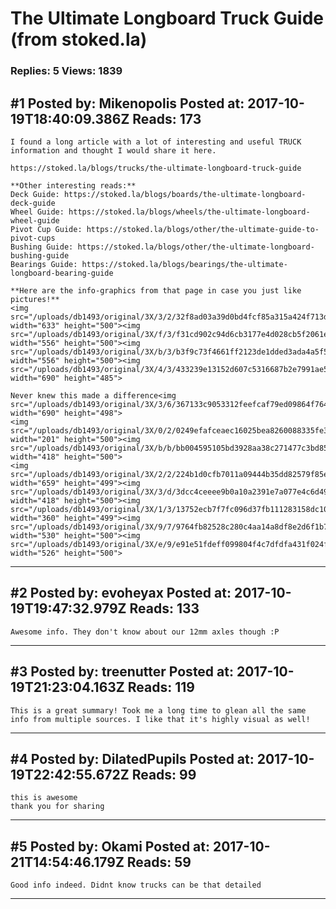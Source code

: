 # The Ultimate Longboard Truck Guide (from stoked.la)

### Replies: 5 Views: 1839

## \#1 Posted by: Mikenopolis Posted at: 2017-10-19T18:40:09.386Z Reads: 173

```
I found a long article with a lot of interesting and useful TRUCK information and thought I would share it here.

https://stoked.la/blogs/trucks/the-ultimate-longboard-truck-guide

**Other interesting reads:**
Deck Guide: https://stoked.la/blogs/boards/the-ultimate-longboard-deck-guide
Wheel Guide: https://stoked.la/blogs/wheels/the-ultimate-longboard-wheel-guide
Pivot Cup Guide: https://stoked.la/blogs/other/the-ultimate-guide-to-pivot-cups
Bushing Guide: https://stoked.la/blogs/other/the-ultimate-longboard-bushing-guide
Bearings Guide: https://stoked.la/blogs/bearings/the-ultimate-longboard-bearing-guide

**Here are the info-graphics from that page in case you just like pictures!**
<img src="/uploads/db1493/original/3X/3/2/32f8ad03a39d0bd4fcf85a315a424f713d98e20e.png" width="633" height="500"><img src="/uploads/db1493/original/3X/f/3/f31cd902c94d6cb3177e4d028cb5f2061ed21efd.png" width="556" height="500"><img src="/uploads/db1493/original/3X/b/3/b3f9c73f4661ff2123de1dded3ada4a5f58c6a50.png" width="556" height="500"><img src="/uploads/db1493/original/3X/4/3/433239e13152d607c5316687b2e7991ae5bdcfbf.png" width="690" height="485">

Never knew this made a difference<img src="/uploads/db1493/original/3X/3/6/367133c9053312feefcaf79ed09864f764385798.png" width="690" height="498">
<img src="/uploads/db1493/original/3X/0/2/0249efafceaec16025bea8260088335fe349b4a7.png" width="201" height="500"><img src="/uploads/db1493/original/3X/b/b/bb004595105bd3928aa38c271477c3bd8510e839.png" width="418" height="500">
<img src="/uploads/db1493/original/3X/2/2/224b1d0cfb7011a09444b35dd82579f85ea88bd5.png" width="659" height="499"><img src="/uploads/db1493/original/3X/3/d/3dcc4ceeee9b0a10a2391e7a077e4c6d49c09a92.png" width="418" height="500"><img src="/uploads/db1493/original/3X/1/3/13752ecb7f7fc096d37fb111283158dc1003fed3.png" width="360" height="499"><img src="/uploads/db1493/original/3X/9/7/9764fb82528c280c4aa14a8df8e2d6f1b7d8c19e.png" width="530" height="500"><img src="/uploads/db1493/original/3X/e/9/e91e51fdeff099804f4c7dfdfa431f024f32933d.png" width="526" height="500">
```

---
## \#2 Posted by: evoheyax Posted at: 2017-10-19T19:47:32.979Z Reads: 133

```
Awesome info. They don't know about our 12mm axles though :P
```

---
## \#3 Posted by: treenutter Posted at: 2017-10-19T21:23:04.163Z Reads: 119

```
This is a great summary! Took me a long time to glean all the same info from multiple sources. I like that it's highly visual as well!
```

---
## \#4 Posted by: DilatedPupils Posted at: 2017-10-19T22:42:55.672Z Reads: 99

```
this is awesome
thank you for sharing
```

---
## \#5 Posted by: Okami Posted at: 2017-10-21T14:54:46.179Z Reads: 59

```
Good info indeed. Didnt know trucks can be that detailed
```

---
